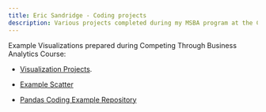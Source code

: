 ```yaml
---
title: Eric Sandridge - Coding projects
description: Various projects completed during my MSBA program at the College of William and Mary
---
```


Example Visualizations prepared during Competing Through Business Analytics Course:

- [Visualization Projects](VisualizationProjects/index.md).


- [Example Scatter](/pics/sepLenPetLen.jpg)


- [Pandas Coding Example Repository](https://github.com/esandridge/Pandas)
